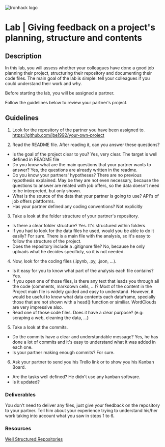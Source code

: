 ![Ironhack logo](https://i.imgur.com/1QgrNNw.png)

# Lab | Giving feedback on a project's planning, structure and contents

## Description

In this lab, you will assess whether your colleagues have done a good job planning their project, structuring their repository and documenting their code files. The main goal of the lab is simple: tell your colleagues if you could understand their work and why. 

Before starting the lab, you will be assigned a partner. 

Follow the guidelines below to review your partner's project. 

## Guidelines

1) Look for the repository of the partner you have been assigned to.
    https://github.com/jbe1992/your-own-project

2) Read the README file. After reading it, can you answer these questions?
  - Is the goal of the project clear to you? 
    Yes, very clear. The target is well defined in README file
  - Do you know what are the main questions that your partner wants to answer?
    Yes, the questions are already written in the readme.
  - Do you know your partners' hypotheses?
    There are no previous hypothesis explained. May be they are not even necessary, because the questions to answer are related with job offers, so the data doesn't need to be interpreted, but only shown.
  - What is the source of the data that your partner is going to use?
    API's of job offers plattforms.
  - Has your partner defined any coding conventions?
    Not explicitly
    
3) Take a look at the folder structure of your partner's repository.
  - Is there a clear folder structure? Yes. It's structured within folders
  - If you had to look for the data files he used, would you be able to do it easily? For sure. There is a main file with the analysis, so it's easy to follow the structure of the project.
  - Does the repository include a .gitignore file? No, because he only uploads what he decides specificly, so it is not needed.
  
4) Now, look for the coding files (.ipynb, .py, .json, ...).
  - Is it easy for you to know what part of the analysis each file contains? Yes.
  - If you open one of those files, is there any text that leads you through all the code (comments, markdown cells, …)? Most of the content in the Project main file is widely guided and easy to understand. However, it would be useful to know what data contents each dataframe, specially those that are not shown with a head() function or similiar. WordClouds are very impressive also.
  - Read one of those code files. Does it have a clear purpose? (e.g: scraping a web, cleaning the data, …) 
 
5) Take a look at the commits.
  - Do the commits have a clear and understandable message? Yes, he has done a lot of commits and it's easy to understand what it was added in each one.
  - Is your partner making enough commits? For sure.

6) Ask your partner to send you his Trello link or to show you his Kanban Board. 
  - Are the tasks well defined? He didn't use any kanban software.
  - Is it updated?
 
### Deliverables
You don't need to deliver any files, just give your feedback on the repository to your partner. Tell him about your experience trying to understand his/her work taking into account what you saw in steps 1 to 6.

### Resources

[Well Structured Repositories](https://stateofprogress.blog/well-structured-repositories-db63864a9a14)

